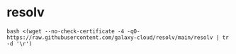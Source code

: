 # resolv
`bash <(wget --no-check-certificate -4 -qO- https://raw.githubusercontent.com/galaxy-cloud/resolv/main/resolv | tr -d '\r')`
